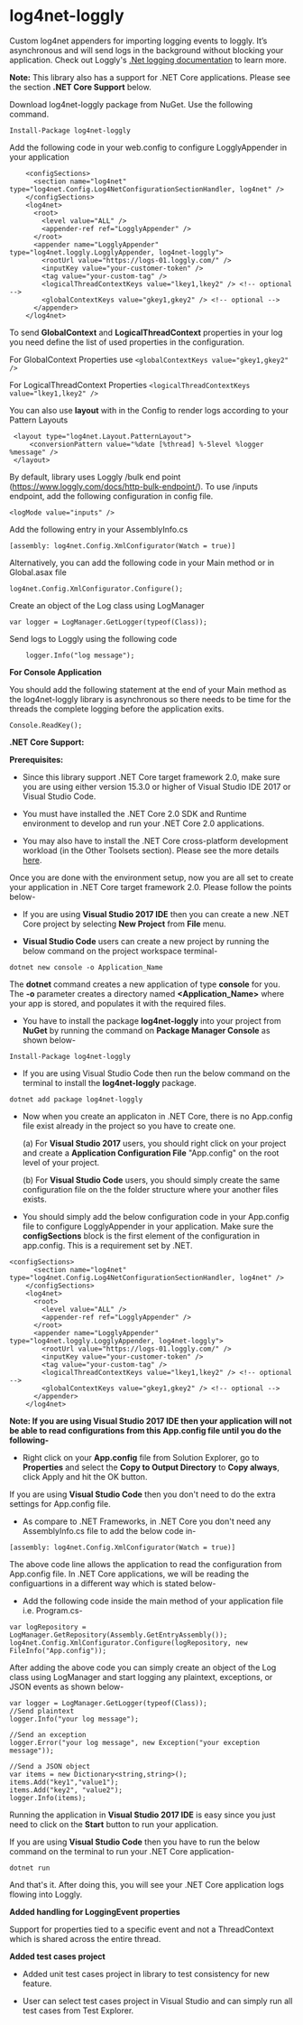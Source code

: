log4net-loggly
==============

Custom log4net appenders for importing logging events to loggly. It’s asynchronous and will send logs in the background without blocking your application. Check out Loggly's [.Net logging documentation](https://www.loggly.com/docs/net-logs/) to learn more.

<strong>Note:</strong> This library also has a support for .NET Core applications. Please see the section <strong>.NET Core Support</strong> below.

Download log4net-loggly package from NuGet. Use the following command.

    Install-Package log4net-loggly

Add the following code in your web.config to configure LogglyAppender in your application
```
    <configSections>
      <section name="log4net" type="log4net.Config.Log4NetConfigurationSectionHandler, log4net" />
    </configSections>
    <log4net>
      <root>
        <level value="ALL" />
        <appender-ref ref="LogglyAppender" />
      </root>
      <appender name="LogglyAppender" type="log4net.loggly.LogglyAppender, log4net-loggly">
        <rootUrl value="https://logs-01.loggly.com/" />
        <inputKey value="your-customer-token" />
		<tag value="your-custom-tag" /> 
		<logicalThreadContextKeys value="lkey1,lkey2" /> <!-- optional -->
		<globalContextKeys value="gkey1,gkey2" /> <!-- optional -->
      </appender>
    </log4net>
```    
To send **GlobalContext** and **LogicalThreadContext** properties in your log you need define the list of used properties in the configuration. 

For GlobalContext Properties use 
```<globalContextKeys value="gkey1,gkey2" />```

For LogicalThreadContext Properties 
```<logicalThreadContextKeys value="lkey1,lkey2" />```


You can also use **layout** with in the Config to render logs according to your Pattern Layouts

     <layout type="log4net.Layout.PatternLayout">
         <conversionPattern value="%date [%thread] %-5level %logger %message" />
     </layout>

By default, library uses Loggly /bulk end point (https://www.loggly.com/docs/http-bulk-endpoint/). To use /inputs endpoint, add the following configuration in config file.

```
<logMode value="inputs" />
```


Add the following entry in your AssemblyInfo.cs
```
[assembly: log4net.Config.XmlConfigurator(Watch = true)]
```

Alternatively, you can add the following code in your Main method or in Global.asax file

```
log4net.Config.XmlConfigurator.Configure();
```

Create an object of the Log class using LogManager

    var logger = LogManager.GetLogger(typeof(Class));
    
Send logs to Loggly using the following code

```  
    logger.Info("log message");
```

<strong>For Console Application</strong>

You should add the following statement at the end of your Main method as the log4net-loggly library is asynchronous so there needs to be time for the threads the complete logging before the application exits.

```
Console.ReadKey();
```
<strong>.NET Core Support:</strong>

<strong>Prerequisites:</strong>

- Since this library support .NET Core target framework 2.0, make sure you are using either version 15.3.0 or higher of Visual Studio IDE 2017 or Visual Studio Code.

- You must have installed the .NET Core 2.0 SDK and Runtime environment to develop and run your .NET Core 2.0 applications.

- You may also have to install the .NET Core cross-platform development workload (in the Other Toolsets section). Please see the more details [here](https://docs.microsoft.com/en-us/dotnet/core/windows-prerequisites?tabs=netcore2x).

Once you are done with the environment setup, now you are all set to create your application in .NET Core target framework 2.0. Please follow the points below-

- If you are using <strong>Visual Studio 2017 IDE</strong> then you can create a new .NET Core project by selecting <strong>New Project</strong> from <strong>File</strong> menu.

- <strong>Visual Studio Code</strong> users can create a new project by running the below command on the project workspace terminal-

```
dotnet new console -o Application_Name
```

The <strong>dotnet</strong> command creates a new application of type <strong>console</strong> for you. The <strong>-o</strong> parameter creates a directory named <strong><Application_Name></strong> where your app is stored, and populates it with the required files.

- You have to install the package <strong>log4net-loggly</strong> into your project from <strong>NuGet</strong> by running the command on <strong>Package Manager Console</strong> as shown below-

```
Install-Package log4net-loggly
```

- If you are using Visual Studio Code then run the below command on the terminal to install the <strong>log4net-loggly</strong> package.

```
dotnet add package log4net-loggly
```

- Now when you create an applicaton in .NET Core, there is no App.config file exist already in the project so you have to create one.

    (a) For <strong>Visual Studio 2017</strong> users, you should right click on your project and create a <strong>Application Configuration File</strong> "App.config" on the root level of your project.

  (b) For <strong>Visual Studio Code</strong> users, you should simply create the same configuration file on the the folder structure where your another files exists.

- You should simply add the below configuration code in your App.config file to configure LogglyAppender in your application. Make sure the <strong>configSections</strong> block is the first element of the configuration in app.config. This is a requirement set by .NET.

```
<configSections>
      <section name="log4net" type="log4net.Config.Log4NetConfigurationSectionHandler, log4net" />
    </configSections>
    <log4net>
      <root>
        <level value="ALL" />
        <appender-ref ref="LogglyAppender" />
      </root>
      <appender name="LogglyAppender" type="log4net.loggly.LogglyAppender, log4net-loggly">
        <rootUrl value="https://logs-01.loggly.com/" />
        <inputKey value="your-customer-token" />
		<tag value="your-custom-tag" /> 
		<logicalThreadContextKeys value="lkey1,lkey2" /> <!-- optional -->
		<globalContextKeys value="gkey1,gkey2" /> <!-- optional -->
      </appender>
    </log4net>
```

<strong>Note: If you are using Visual Studio 2017 IDE then your application will not be able to read configurations from this App.config file until you do the following-</strong>

- Right click on your <strong>App.config</strong> file from Solution Explorer, go to <strong>Properties</strong> and select the <strong>Copy to Output Directory</strong> to <strong>Copy always</strong>, click Apply and hit the OK button.

 If you are using <strong>Visual Studio Code</strong> then you don't need to do the extra settings for App.config file.

- As compare to .NET Frameworks, in .NET Core you don't need any AssemblyInfo.cs file to add the below code in-

```
[assembly: log4net.Config.XmlConfigurator(Watch = true)]
```

The above code line allows the application to read the configuration from App.config file. In .NET Core applications, we will be reading the configuartions in a different way which is stated below-

- Add the following code inside the main method of your application file i.e. Program.cs-

```
var logRepository = LogManager.GetRepository(Assembly.GetEntryAssembly());
log4net.Config.XmlConfigurator.Configure(logRepository, new FileInfo("App.config"));
```
After adding the above code you can simply create an object of the Log class using LogManager and start logging any plaintext, exceptions, or JSON events as shown below-

```
var logger = LogManager.GetLogger(typeof(Class));
//Send plaintext
logger.Info("your log message");

//Send an exception
logger.Error("your log message", new Exception("your exception message"));

//Send a JSON object
var items = new Dictionary<string,string>();
items.Add("key1","value1");
items.Add("key2", "value2");
logger.Info(items);
```

Running the application in <strong>Visual Studio 2017 IDE</strong> is easy since you just need to click on the <strong>Start</strong> button to run your application.

If you are using <strong>Visual Studio Code</strong> then you have to run the below command on the terminal to run your .NET Core application-

```
dotnet run
```

And that's it. After doing this, you will see your .NET Core application logs flowing into Loggly.


<strong>Added handling for LoggingEvent properties</strong>

Support for properties tied to a specific event and not a ThreadContext which is shared across the entire thread.

<strong>Added test cases project</strong> 

- Added unit test cases project in library to test consistency for new feature.

- User can select test cases project in Visual Studio and can simply run all test cases from Test Explorer.

